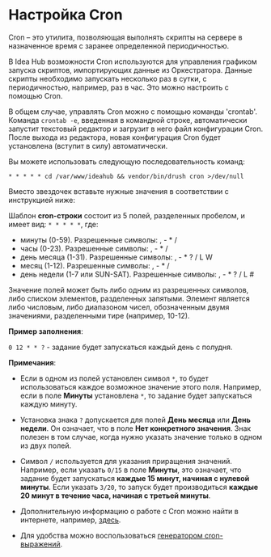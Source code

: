 # Настройка Cron

Cron – это утилита, позволяющая выполнять скрипты на сервере в назначенное время с заранее определенной периодичностью.

В Idea Hub возможности Cron используются для управления графиком запуска скриптов, импортирующих данные из Оркестратора. Данные скрипты необходимо запускать несколько раз в сутки, с периодичностью, например, раз в час. Это можно настроить с помощью Cron.

В общем случае, управлять Cron можно с помощью команды 'crontab'. Команда `crontab -e`, введенная в командной строке, автоматически запустит текстовый редактор и загрузит в него файл конфигурации Cron. После выхода из редактора, новая конфигурация Cron будет установлена (вступит в силу) автоматически.

Вы можете использовать следующую последовательность команд:
```
* * * * * cd /var/www/ideahub && vendor/bin/drush cron >/dev/null
```
Вместо звездочек вставьте нужные значения в соответствии с инструкцией ниже:

Шаблон **cron-строки** состоит из 5 полей, разделенных пробелом, и имеет вид: `* * * * *`, где:
   
* минуты (0-59). Разрешенные символы: , - * /
* часы (0-23). Разрешенные символы: , - * /
* день месяца (1-31). Разрешенные символы: , - * ? / L W
* месяц (1-12). Разрешенные символы: , - * /
* день недели (1-7 или SUN-SAT). Разрешенные символы: , - * ? / L #

Значение полей может быть либо одним из разрешенных символов, либо списком элементов, разделенных запятыми. Элемент является либо числовым, либо диапазоном чисел, обозначенным двумя значениями, разделенными тире (например, 10-12). 

**Пример заполнения**: 

`0 12 * * ?` - задание будет запускаться каждый день с полудня.

**Примечания**:

* Если в одном из полей установлен символ `*`, то будет использоваться каждое возможное значение этого поля. Например, если в поле **Минуты** установлена `*`, то задание будет запускаться каждую минуту.

* Установка знака `?` допускается для полей **День месяца** или **День недели**. Он означает, что в поле **Нет конкретного значения**. Знак полезен в том случае, когда нужно указать значение только в одном из двух полей.

* Символ `/` используется для указания приращения значений. Например, если указать `0/15` в поле **Минуты**, это означает, что задание будет запускаться **каждые 15 минут, начиная с нулевой минуты**. Если указать `3/20`, то запуск будет производиться **каждые 20 минут в течение часа, начиная с третьей минуты**.

* Дополнительную информацию о работе с Cron можно найти в интернете, например, [здесь](https://help.ubuntu.ru/wiki/cron).

* Для удобства можно воспользоваться [генератором cron-выражений](https://crontab.cronhub.io).


